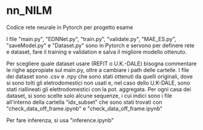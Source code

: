 # nn_NILM
Codice rete neurale in Pytorch per progetto esame

I file "main.py", "EDNNet.py", "train.py", "validate.py", "MAE_ES.py", "saveModel.py" e "Dataset.py" sono in Pytorch e servono per definere rete e dataset, fare il training e validation e salva il migliore modello ottenuto.

Per scegliere quale dataset usare (REFIT o U.K.-DALE) bisogna commentare le righe appropiate sul main.py, oltre a cambiare i path delle cartelle. I file dei dataset sono .csv e .npy che sono stati ottenuti da quelli originali, dove si sono tolti gli eletrodomestici non usati e, nel caso dello U.K-DALE, sono stati riallineati gli elettrodomestici con la pot. aggregata.
Per ogni casa dei dataset, si sono scelte solo alcune sequenze, i cui indici sono i file all'interno della cartella "idx_subset" che sono stati trovati con "check_data_off_frame.ipynb" e "check_data_off_frame.ipynb"

Per fare inferenza, si usa "inference.ipynb"
